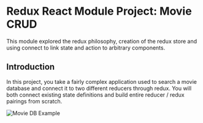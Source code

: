 # Redux React Module Project: Movie CRUD

This module explored the redux philosophy, creation of the redux store and using connect to link state and action to arbitrary components.


## Introduction
In this project, you take a fairly complex application used to search a movie database and connect it to two different reducers through redux. You will both connect existing state definitions and build entire reducer / redux pairings from scratch.

![Movie DB Example](project-goals.gif)


